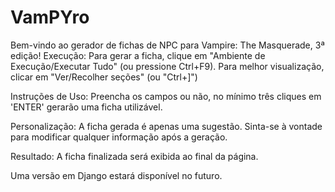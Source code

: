 # VamPYro
Bem-vindo ao gerador de fichas de NPC para Vampire: The Masquerade, 3ª edição!
Execução: Para gerar a ficha, clique em "Ambiente de Execução/Executar Tudo" (ou pressione Ctrl+F9).
Para melhor visualização, clicar em "Ver/Recolher seções" (ou "Ctrl+]")

Instruções de Uso:
Preencha os campos ou não, no mínimo três cliques em 'ENTER' gerarão uma ficha utilizável.

Personalização: A ficha gerada é apenas uma sugestão.
Sinta-se à vontade para modificar qualquer informação após a geração.

Resultado: A ficha finalizada será exibida ao final da página.

Uma versão em Django estará disponível no futuro.
